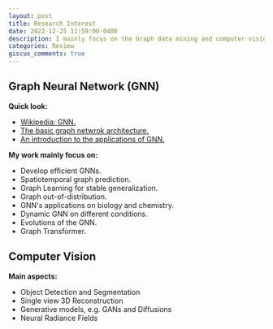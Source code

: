```yaml
---
layout: post
title: Research Interest
date: 2022-12-25 11:59:00-0400
description: I mainly focus on the Graph data mining and computer vision with biological domain knowledge.
categories: Review
giscus_comments: true
---
```



## Graph Neural Network (GNN)
**Quick look:**
* [Wikipedia: GNN.](https://en.wikipedia.org/wiki/Graph_neural_network)
* [The basic graph netwrok architecture.](https://arxiv.org/abs/1609.02907)
* [An introduction to the applications of GNN.](https://neptune.ai/blog/graph-neural-network-and-some-of-gnn-applications)


**My work mainly focus on:**
* Develop efficient GNNs.
* Spatiotemporal graph prediction.
* Graph Learning for stable generalization.
* Graph out-of-distribution.
* GNN's applications on biology and chemistry.
* Dynamic GNN on different conditions.
* Evolutions of the GNN.
* Graph Transformer.


## Computer Vision
**Main aspects:**
* Object Detection and Segmentation
* Single view 3D Reconstruction
* Generative models, e.g. GANs and Diffusions
* Neural Radiance Fields